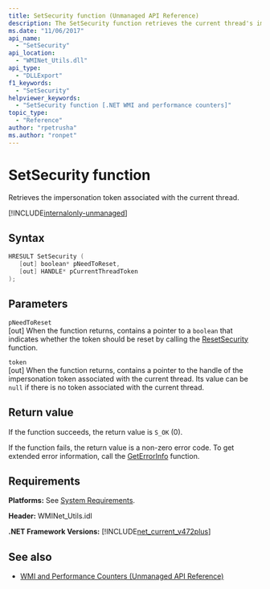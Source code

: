 ```yaml
---
title: SetSecurity function (Unmanaged API Reference)
description: The SetSecurity function retrieves the current thread's impersonation token.
ms.date: "11/06/2017"
api_name: 
  - "SetSecurity"
api_location: 
  - "WMINet_Utils.dll"
api_type: 
  - "DLLExport"
f1_keywords: 
  - "SetSecurity"
helpviewer_keywords: 
  - "SetSecurity function [.NET WMI and performance counters]"
topic_type: 
  - "Reference"
author: "rpetrusha"
ms.author: "ronpet"
---
```

# SetSecurity function

Retrieves the impersonation token associated with the current thread. 

[!INCLUDE[internalonly-unmanaged](../../../../includes/internalonly-unmanaged.md)]

## Syntax

```cpp
HRESULT SetSecurity (
   [out] boolean* pNeedToReset, 
   [out] HANDLE* pCurrentThreadToken
); 
```

## Parameters

`pNeedToReset`\
[out] When the function returns, contains a pointer to a `boolean` that indicates whether the token should be reset by calling the [ResetSecurity](resetsecurity.md) function.

`token`\
[out] When the function returns, contains a pointer to the handle of the impersonation token associated with the current thread. Its value can be `null` if there is no token associated with the current thread. 

## Return value

If the function succeeds, the return value is `S_OK` (0).

If the function fails, the return value is a non-zero error code. To get extended error information, call the [GetErrorInfo](geterrorinfo.md) function.

## Requirements

 **Platforms:** See [System Requirements](../../get-started/system-requirements.md).

 **Header:** WMINet_Utils.idl

 **.NET Framework Versions:** [!INCLUDE[net_current_v472plus](../../../../includes/net-current-v472plus.md)]

## See also

- [WMI and Performance Counters (Unmanaged API Reference)](index.md)
